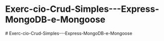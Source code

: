 # Exerc-cio-Crud-Simples---Express-MongoDB-e-Mongoose
#   E x e r c - c i o - C r u d - S i m p l e s - - - E x p r e s s - M o n g o D B - e - M o n g o o s e  
 